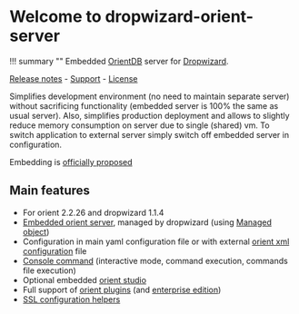# Welcome to dropwizard-orient-server

!!! summary ""
    Embedded [OrientDB](https://orientdb.com/) server for [Dropwizard](https://dropwizard.io).

[Release notes](about/history.md) - [Support](about/support.md) - [License](about/license.md)

Simplifies development environment (no need to maintain separate server) without sacrificing functionality (embedded server is 100% the same as usual server).
Also, simplifies production deployment and allows to slightly reduce memory consumption on server due to single (shared) vm.
To switch application to external server simply switch off embedded server in configuration.

Embedding is [officially proposed](https://orientdb.com/database/orientdb-embedded/)

## Main features

* For orient 2.2.26 and dropwizard 1.1.4
* [Embedded orient server](http://orientdb.com/docs/last/Embedded-Server.html), 
managed by dropwizard (using [Managed object](http://www.dropwizard.io/1.0.2/docs/manual/core.html#managed-objects))
* Configuration in main yaml configuration file or with external 
[orient xml configuration](http://orientdb.com/docs/last/DB-Server.html) file
* [Console command](http://orientdb.com/docs/last/Console-Commands.html) 
(interactive mode, command execution, commands file execution)
* Optional embedded [orient studio](http://orientdb.com/docs/last/Studio-Home-page.html)
* Full support of [orient plugins](https://github.com/xvik/dropwizard-orient-server/wiki/Orient-plugins) (and [enterprise edition](https://github.com/xvik/dropwizard-orient-server/wiki/Enterprise-edition))
* [SSL configuration helpers](https://github.com/xvik/dropwizard-orient-server/wiki/SSL)